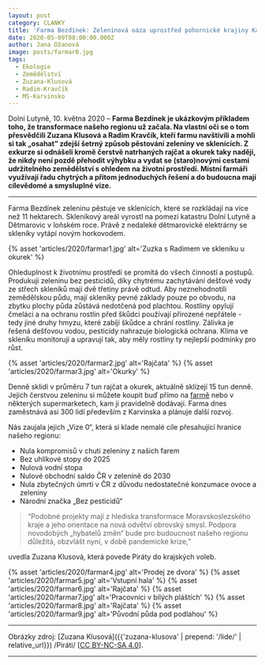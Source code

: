 ```yaml
---
layout: post
category: CLANKY
title: 'Farma Bezdínek: Zeleninová oáza uprostřed pohornické krajiny Karvinska'
date: 2020-05-09T08:00:00.000Z
author: Jana Ožanová
image: posts/farmar0.jpg
tags:
  - Ekologie
  - Zemědělství
  - Zuzana-Klusová
  - Radim-Kravčík
  - MS-Karvinsko
---
```


Dolní Lutyně, 10. května 2020 – **Farma Bezdínek je ukázkovým příkladem toho, že transformace našeho regionu už začala. Na vlastní oči se o tom přesvědčili Zuzana Klusová a Radim Kravčík, kteří farmu navštívili a mohli si tak „osahat” zdejší šetrný způsob pěstování zeleniny ve sklenících. Z exkurze si odnášeli kromě čerstvě natrhaných rajčat a okurek taky naději, že nikdy není pozdě přehodit výhybku a vydat se (staro)novými cestami udržitelného zemědělství s ohledem na životní prostředí. Místní farmáři využívají řadu chytrých a přitom jednoduchých řešení a do budoucna mají cílevědomé a smysluplné vize.**

<hr />

Farma Bezdínek zeleninu pěstuje ve sklenících, které se rozkládají na více než 11 hektarech. Skleníkový areál vyrostl na pomezí katastru Dolní Lutyně a Dětmarovic v loňském roce. Právě z nedaleké dětmarovické elektrárny se skleníky vytápí novým horkovodem.

{% asset 'articles/2020/farmar1.jpg' alt='Zuzka s Radimem ve skleníku u okurek' %}

Ohleduplnost k životnímu prostředí se promítá do všech činností a postupů. Produkují zeleninu bez pesticidů, díky chytrému zachytávání dešťové vody ze střech skleníků mají dvě třetiny právě odtud. Aby neznehodnotili zemědělskou půdu, mají skleníky pevné základy pouze po obvodu, na zbytku plochy půda zůstává nedotčená pod plachtou. Rostliny opylují čmeláci a na ochranu rostlin před škůdci používají přirozené nepřátele - tedy jiné druhy hmyzu, které zabíjí škůdce a chrání rostliny. Zálivka je řešená dešťovou vodou, pesticidy nahrazuje biologická ochrana. Klima ve skleníku monitorují a upravují tak, aby měly rostliny ty nejlepší podmínky pro růst.

{% asset 'articles/2020/farmar2.jpg' alt='Rajčata' %}
{% asset 'articles/2020/farmar3.jpg' alt='Okurky' %}

Denně sklidí v průměru 7 tun rajčat a okurek, aktuálně sklízejí 15 tun denně. Jejich čerstvou zeleninu si můžete koupit buď přímo na [farmě](https://www.farmabezdinek.cz/kde-koupit/) nebo v některých supermarketech, kam ji pravidelně dodávají. Farma dnes zaměstnává asi 300 lidí především z Karvinska a plánuje další rozvoj.

Nás zaujala jejich „Vize 0“, která si klade nemalé cíle přesahující hranice našeho regionu:

- Nula kompromisů v chuti zeleniny z našich farem
- Bez uhlíkové stopy do 2025
- Nulová vodní stopa
- Nulové obchodní saldo ČR v zelenině do 2030
- Nula zbytečných úmrtí v ČR z důvodu nedostatečné konzumace ovoce a zeleniny
- Národní značka „Bez pesticidů“

>“Podobné projekty mají z hlediska transformace Moravskoslezského kraje a jeho orientace na nová odvětví obrovský smysl. Podpora novodobých „hybatelů změn“ bude pro budoucnost našeho regionu důležitá, obzvlášt nyní, v době pandemické krize,”

uvedla Zuzana Klusová, která povede Piráty do krajských voleb.

{% asset 'articles/2020/farmar4.jpg' alt='Prodej ze dvora' %}
{% asset 'articles/2020/farmar5.jpg' alt='Vstupní hala' %}
{% asset 'articles/2020/farmar6.jpg' alt='Rajčata' %}
{% asset 'articles/2020/farmar7.jpg' alt='Pracovníci v bílých pláštích' %}
{% asset 'articles/2020/farmar8.jpg' alt='Rajčata' %}
{% asset 'articles/2020/farmar9.jpg' alt='Původní půda pod podlahou' %}


---

Obrázky zdroj: [Zuzana Klusová]({{'zuzana-klusova' | prepend: '/lide/' | relative_url}}) /Piráti/ \[[CC BY-NC-SA 4.0](https://creativecommons.org/licenses/by-nc-sa/4.0/deed.cs)\].

- - -
